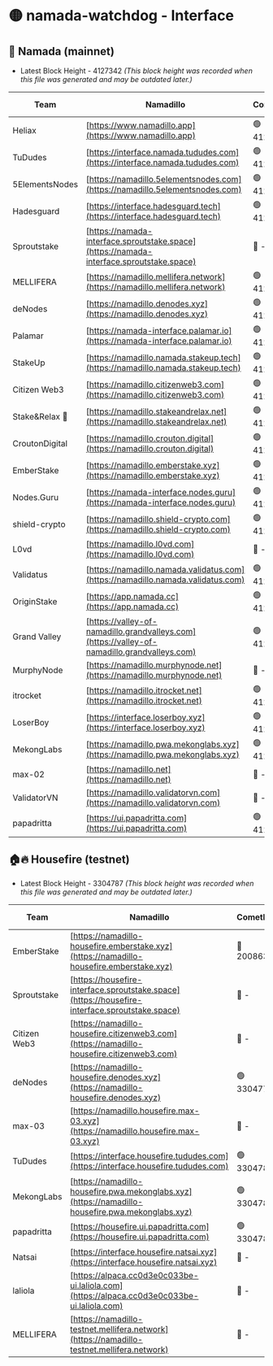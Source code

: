 # 🟡 namada-watchdog - Interface

## 🚀 Namada (mainnet)
- Latest Block Height - 4127342 *(This block height was recorded when this file was generated and may be outdated later.)*

| Team | Namadillo | CometBFT | Indexer | MASP Indexer |
|-|-|-|-|-|
| Heliax | [https://www.namadillo.app](https://www.namadillo.app) | 🟢 4127320 | 🟢 4127320 | 🔴 4126663 |
| TuDudes | [https://interface.namada.tududes.com](https://interface.namada.tududes.com) | 🟢 4127320 | 🟢 4127320 | 🔴 4126663 |
| 5ElementsNodes | [https://namadillo.5elementsnodes.com](https://namadillo.5elementsnodes.com) | 🟢 4127320 | 🟢 4127320 | 🔴 4126663 |
| Hadesguard | [https://interface.hadesguard.tech](https://interface.hadesguard.tech) | 🟢 4127321 | 🟢 4127320 | 🔴 4126663 |
| Sproutstake | [https://namada-interface.sproutstake.space](https://namada-interface.sproutstake.space) | 🔴 - | 🔴 3738134 | 🔴 - |
| MELLIFERA | [https://namadillo.mellifera.network](https://namadillo.mellifera.network) | 🟢 4127324 | 🟢 4127324 | 🔴 3765769 |
| deNodes | [https://namadillo.denodes.xyz](https://namadillo.denodes.xyz) | 🟢 4127325 | 🟢 4127325 | 🔴 4126663 |
| Palamar | [https://namada-interface.palamar.io](https://namada-interface.palamar.io) | 🟢 4127325 | 🟢 4127325 | 🔴 4126663 |
| StakeUp | [https://namadillo.namada.stakeup.tech](https://namadillo.namada.stakeup.tech) | 🟢 4127326 | 🟢 4127326 | 🔴 4126663 |
| Citizen Web3 | [https://namadillo.citizenweb3.com](https://namadillo.citizenweb3.com) | 🟢 4127327 | 🟢 4127326 | 🔴 4126663 |
| Stake&Relax 🦥 | [https://namadillo.stakeandrelax.net](https://namadillo.stakeandrelax.net) | 🟢 4127327 | 🟢 4127327 | 🔴 3765769 |
| CroutonDigital | [https://namadillo.crouton.digital](https://namadillo.crouton.digital) | 🟢 4127328 | 🟢 4127328 | 🔴 4126663 |
| EmberStake | [https://namadillo.emberstake.xyz](https://namadillo.emberstake.xyz) | 🟢 4127328 | 🟢 4127328 | 🔴 4126663 |
| Nodes.Guru | [https://namada-interface.nodes.guru](https://namada-interface.nodes.guru) | 🟢 4127329 | 🟢 4127328 | 🔴 4126663 |
| shield-crypto | [https://namadillo.shield-crypto.com](https://namadillo.shield-crypto.com) | 🟢 4127329 | 🔴 4126790 | 🔴 4126663 |
| L0vd | [https://namadillo.l0vd.com](https://namadillo.l0vd.com) | 🔴 - | 🔴 - | 🔴 - |
| Validatus | [https://namadillo.namada.validatus.com](https://namadillo.namada.validatus.com) | 🟢 4127332 | 🟢 4127332 | 🔴 3819812 |
| OriginStake | [https://app.namada.cc](https://app.namada.cc) | 🟢 4127332 | 🟢 4127332 | 🔴 4126663 |
| Grand Valley | [https://valley-of-namadillo.grandvalleys.com](https://valley-of-namadillo.grandvalleys.com) | 🟢 4127333 | 🟢 4127333 | 🔴 4126663 |
| MurphyNode | [https://namadillo.murphynode.net](https://namadillo.murphynode.net) | 🔴 - | 🔴 - | 🔴 - |
| itrocket | [https://namadillo.itrocket.net](https://namadillo.itrocket.net) | 🟢 4127335 | 🟢 4127335 | 🔴 4126663 |
| LoserBoy | [https://interface.loserboy.xyz](https://interface.loserboy.xyz) | 🟢 4127336 | 🟢 4127336 | 🔴 4126663 |
| MekongLabs | [https://namadillo.pwa.mekonglabs.xyz](https://namadillo.pwa.mekonglabs.xyz) | 🟢 4127336 | 🟢 4127336 | 🔴 4126663 |
| max-02 | [https://namadillo.net](https://namadillo.net) | 🔴 - | 🔴 - | 🔴 - |
| ValidatorVN | [https://namadillo.validatorvn.com](https://namadillo.validatorvn.com) | 🔴 - | 🔴 - | 🔴 - |
| papadritta | [https://ui.papadritta.com](https://ui.papadritta.com) | 🟢 4127342 | 🟢 4127342 | 🔴 4126663 |

## 🏠🔥 Housefire (testnet)
- Latest Block Height - 3304787 *(This block height was recorded when this file was generated and may be outdated later.)*

| Team | Namadillo | CometBFT | Indexer | MASP Indexer |
|-|-|-|-|-|
| EmberStake | [https://namadillo-housefire.emberstake.xyz](https://namadillo-housefire.emberstake.xyz) | 🔴 2008636 | 🔴 - | 🔴 - |
| Sproutstake | [https://housefire-interface.sproutstake.space](https://housefire-interface.sproutstake.space) | 🔴 - | 🔴 - | 🔴 - |
| Citizen Web3 | [https://namadillo-housefire.citizenweb3.com](https://namadillo-housefire.citizenweb3.com) | 🔴 - | 🔴 - | 🔴 - |
| deNodes | [https://namadillo-housefire.denodes.xyz](https://namadillo-housefire.denodes.xyz) | 🟢 3304777 | 🟢 3304777 | 🔴 3289907 |
| max-03 | [https://namadillo.housefire.max-03.xyz](https://namadillo.housefire.max-03.xyz) | 🔴 - | 🔴 - | 🔴 - |
| TuDudes | [https://interface.housefire.tududes.com](https://interface.housefire.tududes.com) | 🟢 3304786 | 🟢 3304786 | 🔴 3289907 |
| MekongLabs | [https://namadillo-housefire.pwa.mekonglabs.xyz](https://namadillo-housefire.pwa.mekonglabs.xyz) | 🟢 3304787 | 🟢 3304786 | 🔴 3289907 |
| papadritta | [https://housefire.ui.papadritta.com](https://housefire.ui.papadritta.com) | 🟢 3304787 | 🟢 3304787 | 🔴 - |
| Natsai | [https://interface.housefire.natsai.xyz](https://interface.housefire.natsai.xyz) | 🔴 - | 🔴 - | 🔴 - |
| laliola | [https://alpaca.cc0d3e0c033be-ui.laliola.com](https://alpaca.cc0d3e0c033be-ui.laliola.com) | 🔴 - | 🔴 - | 🔴 - |
| MELLIFERA | [https://namadillo-testnet.mellifera.network](https://namadillo-testnet.mellifera.network) | 🔴 - | 🔴 2778001 | 🔴 2607259 |


